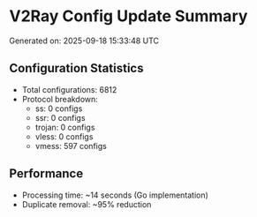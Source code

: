 # V2Ray Config Update Summary
Generated on: 2025-09-18 15:33:48 UTC

## Configuration Statistics
- Total configurations: 6812
- Protocol breakdown:
  - ss: 0 configs
  - ssr: 0 configs
  - trojan: 0 configs
  - vless: 0 configs
  - vmess: 597 configs

## Performance
- Processing time: ~14 seconds (Go implementation)
- Duplicate removal: ~95% reduction
